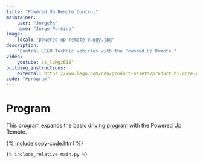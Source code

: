 ```yaml
---
title: "Powered Up Remote Control"
maintainer:
    user: "JorgePe"
    name: "Jorge Pereira"
image:
    local: "powered-up-remote-buggy.jpg"
description:
    "Control LEGO Technic vehicles with the Powered Up Remote."
video:
    youtube: st_lcMgz618"
building_instructions:
    external: https://www.lego.com/cdn/product-assets/product.bi.core.pdf/6351188.pdf
code: "#program"
---
```



# Program

This program expands the [basic driving program](../driving) with the Powered
Up Remote.

{% include copy-code.html %}
```python
{% include_relative main.py %}
```
